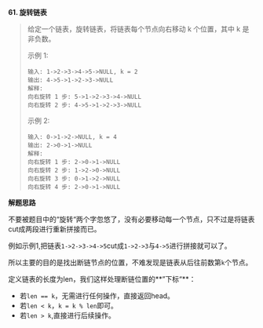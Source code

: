 **61. 旋转链表**

> 给定一个链表，旋转链表，将链表每个节点向右移动 k 个位置，其中 k 是非负数。
>
> 示例 1:
>
> ```
> 输入: 1->2->3->4->5->NULL, k = 2
> 输出: 4->5->1->2->3->NULL
> 解释:
> 向右旋转 1 步: 5->1->2->3->4->NULL
> 向右旋转 2 步: 4->5->1->2->3->NULL
> ```
>
> 示例 2:
>
> ```
> 输入: 0->1->2->NULL, k = 4
> 输出: 2->0->1->NULL
> 解释:
> 向右旋转 1 步: 2->0->1->NULL
> 向右旋转 2 步: 1->2->0->NULL
> 向右旋转 3 步: 0->1->2->NULL
> 向右旋转 4 步: 2->0->1->NULL
> ```



**解题思路**

不要被题目中的“旋转“两个字忽悠了，没有必要移动每一个节点，只不过是将链表cut成两段进行重新拼接而已。

例如示例1,把链表`1->2->3->4->5`cut成`1->2->3`与`4->5`进行拼接就可以了。

所以主要的目的是找出断链节点的位置，不难发现是链表从后往前数第`k`个节点。

定义链表的长度为len，我们这样处理断链位置的**”下标“**：

* 若`len == k`，无需进行任何操作，直接返回head。
* 若`len < k`，`k = k % len`即可。
* 若`len > k`,直接进行后续操作。



